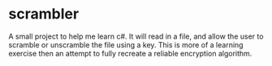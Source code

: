 # scrambler
A small project to help me learn c#. It will read in a file, and allow the user to scramble or unscramble the file using a key. This is more of a learning exercise then an attempt to fully recreate a reliable encryption algorithm.
